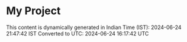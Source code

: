 # My Project

This content is dynamically generated in Indian Time (IST): 2024-06-24 21:47:42 IST
Converted to UTC: 2024-06-24 16:17:42 UTC
